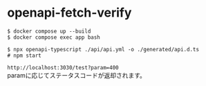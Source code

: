 # openapi-fetch-verify

```
$ docker compose up --build
$ docker compose exec app bash

$ npx openapi-typescript ./api/api.yml -o ./generated/api.d.ts
# npm start
```

`http://localhost:3030/test?param=400`  
paramに応じてステータスコードが返却されます。